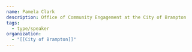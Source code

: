 ```yaml
---
name: Pamela Clark
description: Office of Community Engagement at the City of Brampton
tags:
  - type/speaker
organization:
  - "[[City of Brampton]]"
---
```

